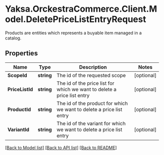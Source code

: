 # Yaksa.OrckestraCommerce.Client.Model.DeletePriceListEntryRequest
Products are entities which represents a buyable item managed in a catalog.

## Properties

Name | Type | Description | Notes
------------ | ------------- | ------------- | -------------
**ScopeId** | **string** | The id of the requested scope | [optional] 
**PriceListId** | **string** | The id of the price list for which we want to delete a price list entry | [optional] 
**ProductId** | **string** | The id of the product for which we want to delete a price list entry | [optional] 
**VariantId** | **string** | The id of the variant for which we want to delete a price list entry | [optional] 

[[Back to Model list]](../README.md#documentation-for-models) [[Back to API list]](../README.md#documentation-for-api-endpoints) [[Back to README]](../README.md)

